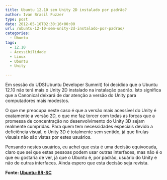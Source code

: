 ```yaml
---
title: Ubuntu 12.10 sem Unity 2D instalado por padrão?
author: Ivan Brasil Fuzzer
type: post
date: 2012-05-10T02:30:16+00:00
url: /ubuntu-12-10-sem-unity-2d-instalado-por-padrao/
categories:
  - Ubuntu
tags:
  - 12.10
  - Acessibilidade
  - Linux
  - Ubuntu
  - Unity

---
```

Em sessão do UDS(Ubuntu Developer Summit) foi decidido que o Ubuntu 12.10 não terá mais o Unity 2D instalado na instalação padrão. Isto significa que a Canonical deixará de dar atenção a versão do Unity para computadores mais modestos.

O que me preocupa neste caso é que a versão mais acessível do Unity é exatamente a versão 2D, o que me faz torcer com todas as forças que a promessa de concentração no desenvolvimento do Unity 3D sejam realmente cumpridas. Para quem tem necessidades especiais devido a deficiência visual, o Unity 3D é totalmente sem sentido, já que firulas visuais não são vistas por estes usuários.

Pensando nestes usuários, eu achei que esta é uma decisão equivocada, claro que sei que estas pessoas podem usar outras interfaces, mas não é o que eu gostaria de ver, já que o Ubuntu é, por padrão, usuário do Unity e não de outras interfaces. Ainda espero que esta decisão seja revista.

**Fonte: [Ubuntu-BR-SC][1]**

 [1]: http://www.ubuntubrsc.com/ubuntu-12-10-nao-trara-unity-2d-instalado-por-padrao.html